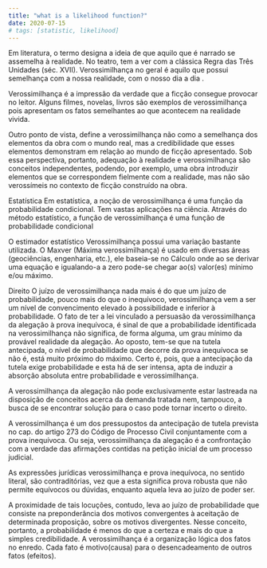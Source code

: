 ```yaml
---
title: "what is a likelihood function?"
date: 2020-07-15
# tags: [statistic, likelihood]
---
```


Em literatura, o termo designa a ideia de que aquilo que é narrado se assemelha à realidade. No teatro, tem a ver com a clássica Regra das Três Unidades (séc. XVII). Verossimilhança no geral é aquilo que possui semelhança com a nossa realidade, com o nosso dia a dia .

Verossimilhança é a impressão da verdade que a ficção consegue provocar no leitor. Alguns filmes, novelas, livros são exemplos de verossimilhança pois apresentam os fatos semelhantes ao que acontecem na realidade vivida.

Outro ponto de vista, define a verossimilhança não como a semelhança dos elementos da obra com o mundo real, mas a credibilidade que esses elementos demonstram em relação ao mundo de ficção apresentado. Sob essa perspectiva, portanto, adequação à realidade e verossimilhança são conceitos independentes, podendo, por exemplo, uma obra introduzir elementos que se correspondem fielmente com a realidade, mas não são verossímeis no contexto de ficção construído na obra.

Estatística
Em estatística, a noção de verossimilhança é uma função da probabilidade condicional. Tem vastas aplicações na ciência. Através do método estatístico, a função de verossimilhança é uma função de probabilidade condicional

O estimador estatístico Verossimilhança possui uma variação bastante utilizada. O Maxver (Máxima verossimilhança) é usado em diversas áreas (geociências, engenharia, etc.), ele baseia-se no Cálculo onde ao se derivar uma equação e igualando-a a zero pode-se chegar ao(s) valor(es) mínimo e/ou máximo.

Direito
O juízo de verossimilhança nada mais é do que um juízo de probabilidade, pouco mais do que o inequívoco, verossimilhança vem a ser um nível de convencimento elevado à possibilidade e inferior à probabilidade. O fato de ter a lei vinculado a persuasão da verossimilhança da alegação à prova inequívoca, é sinal de que a probabilidade identificada na verossimilhança não significa, de forma alguma, um grau mínimo da provável realidade da alegação. Ao oposto, tem-se que na tutela antecipada, o nível de probabilidade que decorre da prova inequívoca se não é, está muito próximo do máximo. Certo é, pois, que a antecipação da tutela exige probabilidade e esta há de ser intensa, apta de induzir a absorção absoluta entre probabilidade e verossimilhança.

A verossimilhança da alegação não pode exclusivamente estar lastreada na disposição de conceitos acerca da demanda tratada nem, tampouco, a busca de se encontrar solução para o caso pode tornar incerto o direito.

A verossimilhança é um dos pressupostos da antecipação de tutela prevista no cap. do artigo 273 do Código de Processo Civil conjuntamente com a prova inequívoca. Ou seja, verossimilhança da alegação é a confrontação com a verdade das afirmações contidas na petição inicial de um processo judicial.

As expressões jurídicas verossimilhança e prova inequívoca, no sentido literal, são contraditórias, vez que a esta significa prova robusta que não permite equívocos ou dúvidas, enquanto aquela leva ao juízo de poder ser.

A proximidade de tais locuções, contudo, leva ao juízo de probabilidade que consiste na preponderância dos motivos convergentes à aceitação de determinada proposição, sobre os motivos divergentes. Nesse conceito, portanto, a probabilidade é menos do que a certeza e mais do que a simples credibilidade. A verossimilhança é a organização lógica dos fatos no enredo. Cada fato é motivo(causa) para o desencadeamento de outros fatos (efeitos).
